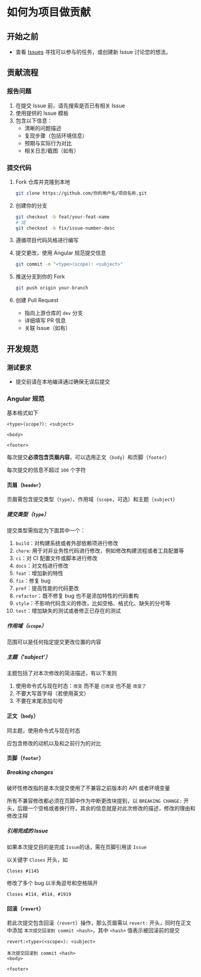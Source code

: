 # 如何为项目做贡献

## 开始之前

- 查看 [Issues](https://github.com/PCL-Community/PCL2-CE/issues) 寻找可以参与的任务，或创建新 Issue 讨论您的想法。

## 贡献流程

### 报告问题

1. 在提交 Issue 前，请先搜索是否已有相关 Issue
2. 使用提供的 Issue 模板
3. 包含以下信息：
   - 清晰的问题描述
   - 复现步骤（包括环境信息）
   - 预期与实际行为对比
   - 相关日志/截图（如有）

### 提交代码

1. Fork 仓库并克隆到本地

   ```bash
   git clone https://github.com/你的用户名/项目名称.git
   ```

2. 创建你的分支

   ```bash
   git checkout -b feat/your-feat-name
   # 或
   git checkout -b fix/issue-number-desc
   ```

3. 遵循项目代码风格进行编写
4. 提交更改，使用 Angular 规范提交信息

   ```bash
   git commit -m "<type>(scope): <subject>"
   ```

5. 推送分支到你的 Fork

   ```bash
   git push origin your-branch
   ```

6. 创建 Pull Request
   - 指向上游仓库的 `dev` 分支
   - 详细填写 PR 信息
   - 关联 Issue（如有）

## 开发规范

### 测试要求

- 提交前请在本地编译通过确保无误后提交

### Angular 规范

基本格式如下

```commit message
<type>(scope?): <subject>

<body>

<footer>
```

每次提交**必须包含页眉内容**，可以选用正文（`body`）和页脚（`footer`）

每次提交的信息不超过 `100` 个字符

#### 页眉（`header`）

页眉需包含提交类型（`type`）、作用域（`scope`，可选）和主题（`subject`）

##### 提交类型（`type`）

提交类型需指定为下面其中一个：

1. `build`：对构建系统或者外部依赖项进行修改
2. `chore`: 用于对非业务性代码进行修改，例如修改构建流程或者工具配置等
3. `ci`：对 CI 配置文件或脚本进行修改
4. `docs`：对文档进行修改
5. `feat`：增加新的特性
6. `fix`：修复 bug
7. `pref`：提高性能的代码更改
8. `refactor`：既不修复 bug 也不是添加特性的代码重构
9. `style`：不影响代码含义的修改，比如空格、格式化、缺失的分号等
10. `test`：增加缺失的测试或者修正已存在的测试

##### 作用域（`scope`）

范围可以是任何指定提交更改位置的内容

##### 主题（'subject'）

主题包括了对本次修改的简洁描述，有以下准则

1. 使用命令式与现在时态：`改变` 而不是 `已改变` 也不是 `改变了`
2. 不要大写首字母（若使用英文）
3. 不要在末尾添加句号

#### 正文（`body`）

同主题，使用命令式与现在时态

应包含修改的动机以及和之前行为的对比

#### 页脚（`footer`）

##### Breaking changes

破坏性修改指的是本次提交使用了不兼容之前版本的 API 或者环境变量

所有不兼容修改都必须在页脚中作为中断更改块提到，以 `BREAKING CHANGE:` 开头，后跟一个空格或者换行符，其余的信息就是对此次修改的描述，修改的理由和修改注释

##### 引用完成的 Issue

如果本次提交目的是完成 `Issue`的话，需在页脚引用该 `Issue`

以关键字 `Closes` 开头，如

```footer
Closes #1145
```

修改了多个 bug 以半角逗号和空格隔开

```footer
Closes #114, #514, #1919
```

#### 回滚（`revert`）

若此次提交包含回滚（`revert`）操作，那么页眉需以 `revert:` 开头，同时在正文中添加 `本次提交回滚到 commit <hash>`，其中 `<hash>` 值表示被回滚前的提交

```commit message
revert:<type>(<scope>): <subject>

本次提交回滚到 commit <hash>
<body>

<footer>
```
